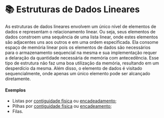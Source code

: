 # 📚 Estruturas de Dados Lineares
As estruturas de dados lineares envolvem um único nível de elementos de dados e representam o relacionamento linear. Ou seja, seus elementos de dados constroem uma sequência de uma lista linear, onde estes elementos são adjacentes uns aos outros e em uma ordem especificada. Ela consome espaço de memória linear pois os elementos de dados são necessários para o armazenamento sequencial na mesma e sua implementação requer a delaração da quantidade necessária de memória com antecedência. Esse tipo de estrutura não faz uma boa utilização da memória, resultando em um desperdício da mesma. Além disso, o elemento de dados é visitado sequencialmente, onde apenas um único elemento pode ser alcançado diretamente.

#### Exemplos

- Listas por [contiguidade física](https://github.com/juliakonflanz/TiposAbstratosDados/tree/main/EstruturasDadosLineares/ListaContiguidadeFisica) ou [encadeadamento](https://github.com/juliakonflanz/TiposAbstratosDados/tree/main/EstruturasDadosLineares/ListaEncadeada);
- Pilhas por [contiguidade física](https://github.com/juliakonflanz/TiposAbstratosDados/tree/main/EstruturasDadosLineares/PilhaContiguidadeFisica) ou [encadeamento](https://github.com/juliakonflanz/TiposAbstratosDados/tree/main/EstruturasDadosLineares/PilhaEncadeada);
- Filas.
